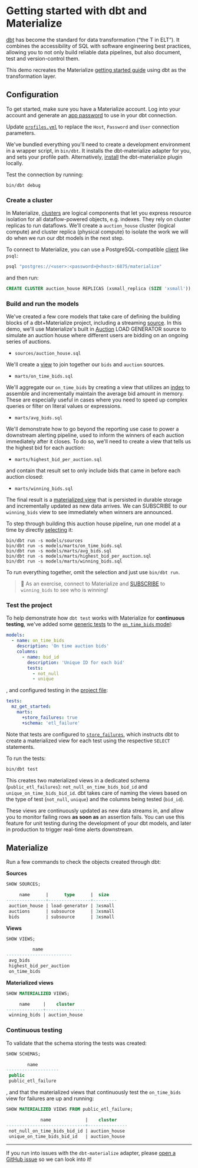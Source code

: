 # Getting started with dbt and Materialize

[dbt](https://docs.getdbt.com/docs/introduction) has become the standard for data transformation (“the T in ELT”). It combines the accessibility of SQL with software engineering best practices, allowing you to not only build reliable data pipelines, but also document, test and version-control them.

This demo recreates the Materialize [getting started guide](https://materialize.com/docs/get-started/) using dbt as the transformation layer.

## Configuration

To get started, make sure you have a Materialize account. Log into your account and generate an [app password](https://cloud.materialize.com/access) to use in your dbt connection.

Update [`profiles.yml`](profiles.yml) to replace the `Host`, `Password` and `User` connection parameters.

We've bundled everything you'll need to create a development environment in a wrapper script, in `bin/dbt`. It installs the dbt-materialize adapter for you, and sets your profile path. Alternatively, [install](https://materialize.com/docs/integrations/dbt/#setup) the dbt-materialize plugin locally.

Test the connection by running:

```shell
bin/dbt debug
```

### Create a cluster

In Materialize, [clusters](https://materialize.com/docs/overview/key-concepts/#clusters) are logical components that let you express resource isolation for all dataflow-powered objects, e.g. indexes. They rely on cluster replicas to run dataflows. We'll create a `auction_house` cluster (logical compute) and cluster replica (physical compute) to isolate the work we will do when we run our dbt models in the next step.

To connect to Materialize, you can use a PostgreSQL-compatible [client](https://materialize.com/docs/integrations/sql-clients/) like `psql`:

```bash
psql "postgres://<user>:<password>@<host>:6875/materialize"
```

and then run:

```sql
CREATE CLUSTER auction_house REPLICAS (xsmall_replica (SIZE 'xsmall'));
```

### Build and run the models

We've created a few core models that take care of defining the building blocks of a dbt+Materialize project, including a streaming [source](https://materialize.com/docs/overview/api-components/#sources). In this demo, we'll use Materialize's built in [Auction](https://materialize.com/docs/sql/create-source/load-generator/#auction) LOAD GENERATOR source to simulate an auction house where different users are bidding on an ongoing series of auctions.

- `sources/auction_house.sql`

We'll create a [view](https://materialize.com/docs/overview/api-components/#non-materialized-views) to join together our `bids` and `auction` sources.

- `marts/on_time_bids.sql`

We'll aggregate our `on_time_bids` by creating a view that utilizes an [index](https://materialize.com/docs/overview/key-concepts/#indexes) to assemble and incrementally maintain the average bid amount in memory. These are especially useful in cases where you need to speed up complex queries or filter on literal values or expressions.

- `marts/avg_bids.sql`

We'll demonstrate how to go beyond the reporting use case to power a downstream alerting pipeline, used to inform the winners of each auction immediately after it closes. To do so, we'll need to create a view that tells us the highest bid for each auction:

- `marts/highest_bid_per_auction.sql`

and contain that result set to only include bids that came in before each auction closed:

- `marts/winning_bids.sql`

The final result is a [materialized view](https://materialize.com/docs/overview/key-concepts/#materialized-views) that is persisted in durable storage and incrementally updated as new data arrives. We can SUBSCRIBE to our `winning_bids` view to see immediately when winners are announced.

To step through building this auction house pipeline, run one model at a time by directly [selecting](https://docs.getdbt.com/reference/node-selection/syntax) it:

```shell
bin/dbt run -s models/sources
bin/dbt run -s models/marts/on_time_bids.sql
bin/dbt run -s models/marts/avg_bids.sql
bin/dbt run -s models/marts/highest_bid_per_auction.sql
bin/dbt run -s models/marts/winning_bids.sql
```

To run everything together, omit the selection and just use `bin/dbt run`.

> :crab: As an exercise, connect to Materialize and [SUBSCRIBE](https://materialize.com/docs/sql/subscribe/) to `winning_bids` to see who is winning!

### Test the project

To help demonstrate how `dbt test` works with Materialize for **continuous testing**, we've added some [generic tests](https://docs.getdbt.com/docs/building-a-dbt-project/tests#generic-tests) to the [`on_time_bids` model](models/on_time_bids.sql):

```yaml
models:
  - name: on_time_bids
    description: 'On time auction bids'
    columns:
      - name: bid_id
        description: 'Unique ID for each bid'
        tests:
          - not_null
          - unique
```

, and configured testing in the [project file](dbt/dbt_project.yml):

```yaml
tests:
  mz_get_started:
    marts:
      +store_failures: true
      +schema: 'etl_failure'
```

Note that tests are configured to [`store_failures`](https://docs.getdbt.com/reference/resource-configs/store_failures), which instructs dbt to create a materialized view for each test using the respective `SELECT` statements.

To run the tests:

```bash
bin/dbt test
```

This creates two materialized views in a dedicated schema (`public_etl_failures`): `not_null_on_time_bids_bid_id` and `unique_on_time_bids_bid_id`. dbt takes care of naming the views based on the type of test (`not_null`, `unique`) and the columns being tested (`bid_id`).

These views are continuously updated as new data streams in, and allow you to monitor failing rows **as soon as** an assertion fails. You can use this feature for unit testing during the development of your dbt models, and later in production to trigger real-time alerts downstream.

## Materialize

Run a few commands to check the objects created through dbt:

**Sources**

```sql
SHOW SOURCES;

     name      |      type      |  size
---------------+----------------+---------
 auction_house | load-generator | 3xsmall
 auctions      | subsource      | 3xsmall
 bids          | subsource      | 3xsmall
```

**Views**

```sql
SHOW VIEWS;

          name
-------------------------
 avg_bids
 highest_bid_per_auction
 on_time_bids
```

**Materialized views**

```sql
SHOW MATERIALIZED VIEWS;

     name     |    cluster
--------------+---------------
 winning_bids | auction_house
```

### Continuous testing

To validate that the schema storing the tests was created:

```sql
SHOW SCHEMAS;

        name
--------------------
 public
 public_etl_failure
```

, and that the materialized views that continuously test the `on_time_bids` view for failures are up and running:

```sql
SHOW MATERIALIZED VIEWS FROM public_etl_failure;

             name             |    cluster
------------------------------+---------------
 not_null_on_time_bids_bid_id | auction_house
 unique_on_time_bids_bid_id   | auction_house

```

<hr>

If you run into issues with the `dbt-materialize` adapter, please [open a GitHub issue](https://github.com/MaterializeInc/materialize/issues/new/choose) so we can look into it!
